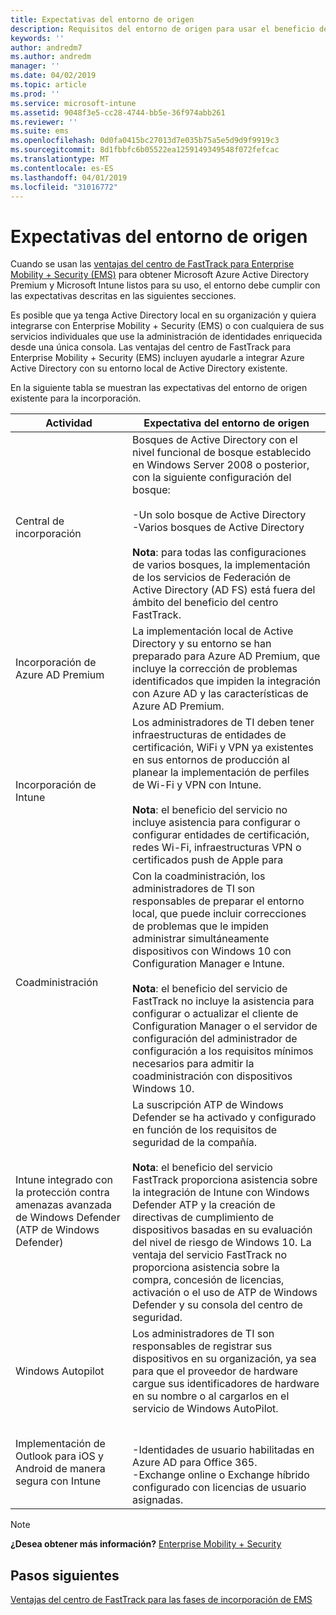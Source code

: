 ```yaml
---
title: Expectativas del entorno de origen
description: Requisitos del entorno de origen para usar el beneficio del centro FastTrack para EMS
keywords: ''
author: andredm7
ms.author: andredm
manager: ''
ms.date: 04/02/2019
ms.topic: article
ms.prod: ''
ms.service: microsoft-intune
ms.assetid: 9048f3e5-cc28-4744-bb5e-36f974abb261
ms.reviewer: ''
ms.suite: ems
ms.openlocfilehash: 0d0fa0415bc27013d7e035b75a5e5d9d9f9919c3
ms.sourcegitcommit: 8d1fbbfc6b05522ea1259149349548f072fefcac
ms.translationtype: MT
ms.contentlocale: es-ES
ms.lasthandoff: 04/01/2019
ms.locfileid: "31016772"
---
```

# <a name="source-environment-expectations"></a>Expectativas del entorno de origen

Cuando se usan las [ventajas del centro de FastTrack para Enterprise Mobility + Security (EMS)](EMS-fasttrack-benefit-for-EMS.md) para obtener Microsoft Azure Active Directory Premium y Microsoft Intune listos para su uso, el entorno debe cumplir con las expectativas descritas en las siguientes secciones.

Es posible que ya tenga Active Directory local en su organización y quiera integrarse con Enterprise Mobility + Security (EMS) o con cualquiera de sus servicios individuales que use la administración de identidades enriquecida desde una única consola. Las ventajas del centro de FastTrack para Enterprise Mobility + Security (EMS) incluyen ayudarle a integrar Azure Active Directory con su entorno local de Active Directory existente.

En la siguiente tabla se muestran las expectativas del entorno de origen existente para la incorporación.

|Actividad|Expectativa del entorno de origen|
|------------|----------------------------------|
|Central de incorporación|Bosques de Active Directory con el nivel funcional de bosque establecido en Windows Server 2008 o posterior, con la siguiente configuración del bosque:<br /><br />-Un solo bosque de Active Directory<br />-Varios bosques de Active Directory </br></br>**Nota**: para todas las configuraciones de varios bosques, la implementación de los servicios de Federación de Active Directory (AD FS) está fuera del ámbito del beneficio del centro FastTrack.|
|Incorporación de Azure AD Premium|La implementación local de Active Directory y su entorno se han preparado para Azure AD Premium, que incluye la corrección de problemas identificados que impiden la integración con Azure AD y las características de Azure AD Premium.|
|Incorporación de Intune| Los administradores de TI deben tener infraestructuras de entidades de certificación, WiFi y VPN ya existentes en sus entornos de producción al planear la implementación de perfiles de Wi-Fi y VPN con Intune.<br /><br /> **Nota**: el beneficio del servicio no incluye asistencia para configurar o configurar entidades de certificación, redes Wi-Fi, infraestructuras VPN o certificados push de Apple para  |
|Coadministración|Con la coadministración, los administradores de TI son responsables de preparar el entorno local, que puede incluir correcciones de problemas que le impiden administrar simultáneamente dispositivos con Windows 10 con Configuration Manager e Intune.<br /><br />**Nota**: el beneficio del servicio de FastTrack no incluye la asistencia para configurar o actualizar el cliente de Configuration Manager o el servidor de configuración del administrador de configuración a los requisitos mínimos necesarios para admitir la coadministración con dispositivos Windows 10. |
|Intune integrado con la protección contra amenazas avanzada de Windows Defender (ATP de Windows Defender)|La suscripción ATP de Windows Defender se ha activado y configurado en función de los requisitos de seguridad de la compañía.<br /><br />**Nota**: el beneficio del servicio FastTrack proporciona asistencia sobre la integración de Intune con Windows Defender ATP y la creación de directivas de cumplimiento de dispositivos basadas en su evaluación del nivel de riesgo de Windows 10. La ventaja del servicio FastTrack no proporciona asistencia sobre la compra, concesión de licencias, activación o el uso de ATP de Windows Defender y su consola del centro de seguridad. |
|Windows Autopilot|Los administradores de TI son responsables de registrar sus dispositivos en su organización, ya sea para que el proveedor de hardware cargue sus identificadores de hardware en su nombre o al cargarlos en el servicio de Windows AutoPilot. |
|Implementación de Outlook para iOS y Android de manera segura con Intune|<br /><br />-Identidades de usuario habilitadas en Azure AD para Office 365.<br />-Exchange online o Exchange híbrido configurado con licencias de usuario asignadas.<br />|

> [!NOTE]
> **¿Desea obtener más información?** 
>  [Enterprise Mobility + Security](https://www.microsoft.com/cloud-platform/enterprise-mobility)

## <a name="next-steps"></a>Pasos siguientes

[Ventajas del centro de FastTrack para las fases de incorporación de EMS](EMS-onboarding-phases.md)
